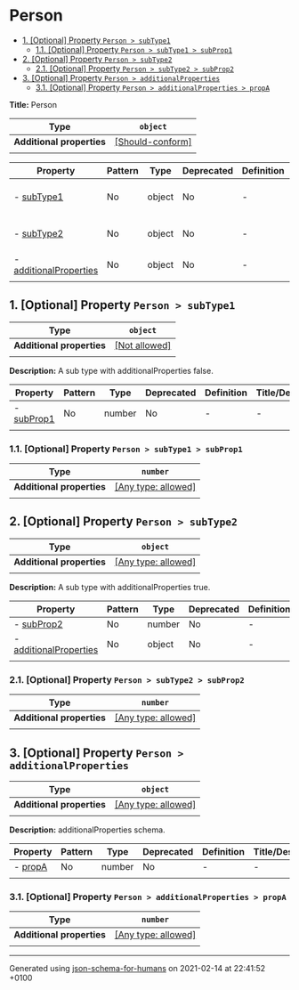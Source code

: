 # Person

- [1. [Optional] Property `Person > subType1`](#subType1)
  - [1.1. [Optional] Property `Person > subType1 > subProp1`](#subType1_subProp1)
- [2. [Optional] Property `Person > subType2`](#subType2)
  - [2.1. [Optional] Property `Person > subType2 > subProp2`](#subType2_subProp2)
- [3. [Optional] Property `Person > additionalProperties`](#additionalProperties)
  - [3.1. [Optional] Property `Person > additionalProperties > propA`](#additionalProperties_propA)

**Title:** Person

| Type                      | `object`                                                                                                  |
| ------------------------- | --------------------------------------------------------------------------------------------------------- |
| **Additional properties** | [[Should-conform]](#additionalProperties "Each additional property must conform to the following schema") |
|                           |                                                                                                           |

| Property                                         | Pattern | Type   | Deprecated | Definition | Title/Description                           |
| ------------------------------------------------ | ------- | ------ | ---------- | ---------- | ------------------------------------------- |
| - [subType1](#subType1 )                         | No      | object | No         | -          | A sub type with additionalProperties false. |
| - [subType2](#subType2 )                         | No      | object | No         | -          | A sub type with additionalProperties true.  |
| - [additionalProperties](#additionalProperties ) | No      | object | No         | -          | additionalProperties schema.                |
|                                                  |         |        |            |            |                                             |

## <a name="subType1"></a>1. [Optional] Property `Person > subType1`

| Type                      | `object`                                                |
| ------------------------- | ------------------------------------------------------- |
| **Additional properties** | [[Not allowed]](# "Additional Properties not allowed.") |
|                           |                                                         |

**Description:** A sub type with additionalProperties false.

| Property                          | Pattern | Type   | Deprecated | Definition | Title/Description |
| --------------------------------- | ------- | ------ | ---------- | ---------- | ----------------- |
| - [subProp1](#subType1_subProp1 ) | No      | number | No         | -          | -                 |
|                                   |         |        |            |            |                   |

### <a name="subType1_subProp1"></a>1.1. [Optional] Property `Person > subType1 > subProp1`

| Type                      | `number`                                                                  |
| ------------------------- | ------------------------------------------------------------------------- |
| **Additional properties** | [[Any type: allowed]](# "Additional Properties of any type are allowed.") |
|                           |                                                                           |

## <a name="subType2"></a>2. [Optional] Property `Person > subType2`

| Type                      | `object`                                                                  |
| ------------------------- | ------------------------------------------------------------------------- |
| **Additional properties** | [[Any type: allowed]](# "Additional Properties of any type are allowed.") |
|                           |                                                                           |

**Description:** A sub type with additionalProperties true.

| Property                                                  | Pattern | Type   | Deprecated | Definition | Title/Description |
| --------------------------------------------------------- | ------- | ------ | ---------- | ---------- | ----------------- |
| - [subProp2](#subType2_subProp2 )                         | No      | number | No         | -          | -                 |
| - [additionalProperties](#subType2_additionalProperties ) | No      | object | No         | -          | -                 |
|                                                           |         |        |            |            |                   |

### <a name="subType2_subProp2"></a>2.1. [Optional] Property `Person > subType2 > subProp2`

| Type                      | `number`                                                                  |
| ------------------------- | ------------------------------------------------------------------------- |
| **Additional properties** | [[Any type: allowed]](# "Additional Properties of any type are allowed.") |
|                           |                                                                           |

## <a name="additionalProperties"></a>3. [Optional] Property `Person > additionalProperties`

| Type                      | `object`                                                                  |
| ------------------------- | ------------------------------------------------------------------------- |
| **Additional properties** | [[Any type: allowed]](# "Additional Properties of any type are allowed.") |
|                           |                                                                           |

**Description:** additionalProperties schema.

| Property                                | Pattern | Type   | Deprecated | Definition | Title/Description |
| --------------------------------------- | ------- | ------ | ---------- | ---------- | ----------------- |
| - [propA](#additionalProperties_propA ) | No      | number | No         | -          | -                 |
|                                         |         |        |            |            |                   |

### <a name="additionalProperties_propA"></a>3.1. [Optional] Property `Person > additionalProperties > propA`

| Type                      | `number`                                                                  |
| ------------------------- | ------------------------------------------------------------------------- |
| **Additional properties** | [[Any type: allowed]](# "Additional Properties of any type are allowed.") |
|                           |                                                                           |

----------------------------------------------------------------------------------------------------------------------------
Generated using [json-schema-for-humans](https://github.com/coveooss/json-schema-for-humans) on 2021-02-14 at 22:41:52 +0100